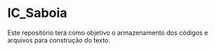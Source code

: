 # IC_Saboia
Este repositório terá como objetivo o armazenamento dos códigos e arquivos para construção do texto.  
